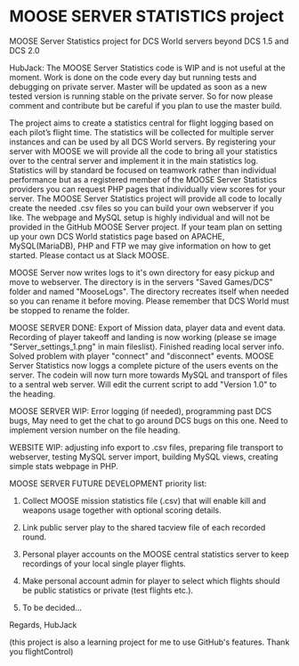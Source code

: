 # MOOSE SERVER STATISTICS project
MOOSE Server Statistics project for DCS World servers beyond DCS 1.5 and DCS 2.0

HubJack: The MOOSE Server Statistics code is WIP and is not useful at the moment. Work is done on the code every day but running tests and debugging on private server. Master will be updated as soon as a new tested version is running stable on the private server. So for now please comment and contribute but be careful if you plan to use the master build.

The project aims to create a statistics central for flight logging based on each pilot’s flight time. The statistics will be collected for multiple server instances and can be used by all DCS World servers. By registering your server with MOOSE we will provide all the code to bring all your statistics over to the central server and implement it in the main statistics log. Statistics will by standard be focused on teamwork rather than individual performance but as a registered member of the MOOSE Server Statistics providers you can request PHP pages that individually view scores for your server. The MOOSE Server Statistics project will provide all code to locally create the needed .csv files so you can build your own webserver if you like. The webpage and MySQL setup is highly individual and will not be provided in the GitHub MOOSE Server project. If your team plan on setting up your own DCS World statistics page based on APACHE, MySQL(MariaDB), PHP and FTP we may give information on how to get started. Please contact us at Slack MOOSE.

MOOSE Server now writes logs to it's own directory for easy pickup and move to webserver. The directory is in the servers "Saved Games/DCS" folder and named "MooseLogs". The directory recreates itself when needed so you can rename it before moving. Please remember that DCS World must be stopped to rename the folder.

MOOSE SERVER DONE: Export of Mission data, player data and event data. Recording of player takeoff and landing
is now working (please se image "Server_settings_1.png" in main fileslist). Finished reading local server info. Solved problem with player "connect" and "disconnect" events. MOOSE Server Statistics now loggs a complete picture of the users events on the server. The codein will now turn more towards MySQL and transport of files to a sentral web server. Will edit the current script to add "Version 1.0" to the heading.

MOOSE SERVER WIP: Error logging (if needed), programming past DCS bugs,  May need to get the chat to go around DCS bugs on this one. 
Need to implement version number on the file heading.


WEBSITE WIP: adjusting info export to .csv files, preparing file transport to webserver, testing MySQL server import, building MySQL views, creating simple stats webpage in PHP. 


MOOSE SERVER FUTURE DEVELOPMENT priority list:

1. Collect MOOSE mission statistics file (.csv) that will enable kill and weapons usage together with optional scoring details.

2. Link public server play to the shared tacview file of each recorded round.

3. Personal player accounts on the MOOSE central statistics server to keep recordings of your local single player flights.

4. Make personal account admin for player to select which flights should be public statistics or private (test flights etc.).

5. To be decided...



Regards, HubJack

(this project is also a learning project for me to use GitHub's features. Thank you flightControl)
